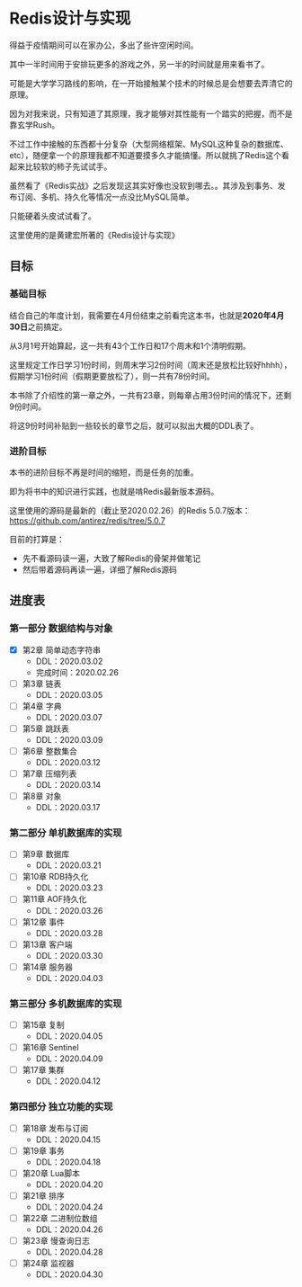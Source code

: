 # Redis设计与实现

得益于疫情期间可以在家办公，多出了些许空闲时间。

其中一半时间用于安排玩更多的游戏之外，另一半的时间就是用来看书了。

可能是大学学习路线的影响，在一开始接触某个技术的时候总是会想要去弄清它的原理。

因为对我来说，只有知道了其原理，我才能够对其性能有一个踏实的把握，而不是靠玄学Rush。

不过工作中接触的东西都十分复杂（大型网络框架、MySQL这种复杂的数据库、etc），随便拿一个的原理我都不知道要摸多久才能搞懂。所以就挑了Redis这个看起来比较软的柿子先试试手。

虽然看了《Redis实战》之后发现这其实好像也没软到哪去。。其涉及到事务、发布订阅、多机、持久化等情况一点没比MySQL简单。

只能硬着头皮试试看了。

这里使用的是黄建宏所著的《Redis设计与实现》

## 目标

### 基础目标

结合自己的年度计划，我需要在4月份结束之前看完这本书，也就是**2020年4月30日**之前搞定。

从3月1号开始算起，这一共有43个工作日和17个周末和1个清明假期。

这里规定工作日学习1份时间，则周末学习2份时间（周末还是放松比较好hhhh），假期学习1份时间（假期更要放松了），则一共有78份时间。

本书除了介绍性的第一章之外，一共有23章，则每章占用3份时间的情况下，还剩9份时间。

将这9份时间补贴到一些较长的章节之后，就可以拟出大概的DDL表了。

### 进阶目标

本书的进阶目标不再是时间的缩短，而是任务的加重。

即为将书中的知识进行实践，也就是啃Redis最新版本源码。

这里使用的源码是最新的（截止至2020.02.26）的Redis 5.0.7版本：https://github.com/antirez/redis/tree/5.0.7

目前的打算是：

+ 先不看源码读一遍，大致了解Redis的骨架并做笔记
+ 然后带着源码再读一遍，详细了解Redis源码

## 进度表

### 第一部分 数据结构与对象

+ [x] 第2章 简单动态字符串
  + DDL：2020.03.02
  + 完成时间：2020.02.26
+ [ ] 第3章 链表
  + DDL：2020.03.05
+ [ ] 第4章 字典
  + DDL：2020.03.07
+ [ ] 第5章 跳跃表
  + DDL：2020.03.09
+ [ ] 第6章 整数集合
  + DDL：2020.03.12
+ [ ] 第7章 压缩列表
  + DDL：2020.03.14
+ [ ] 第8章 对象
  + DDL：2020.03.17

### 第二部分 单机数据库的实现

+ [ ] 第9章 数据库
  + DDL：2020.03.21
+ [ ] 第10章 RDB持久化
  + DDL：2020.03.23
+ [ ] 第11章 AOF持久化
  + DDL：2020.03.26
+ [ ] 第12章 事件
  + DDL：2020.03.28
+ [ ] 第13章 客户端
  + DDL：2020.03.30
+ [ ] 第14章 服务器
  + DDL：2020.04.03

### 第三部分 多机数据库的实现

+ [ ] 第15章 复制
  + DDL：2020.04.05
+ [ ] 第16章 Sentinel
  + DDL：2020.04.09
+ [ ] 第17章 集群
  + DDL：2020.04.12

### 第四部分 独立功能的实现

+ [ ] 第18章 发布与订阅
  + DDL：2020.04.15
+ [ ] 第19章 事务
  + DDL：2020.04.18
+ [ ] 第20章 Lua脚本
  + DDL：2020.04.20
+ [ ] 第21章 排序
  + DDL：2020.04.24
+ [ ] 第22章 二进制位数组
  + DDL：2020.04.26
+ [ ] 第23章 慢查询日志
  + DDL：2020.04.28
+ [ ] 第24章 监视器
  + DDL：2020.04.30